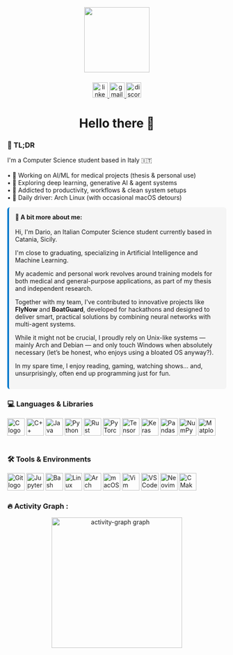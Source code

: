 <div align="center">
  <img height="150" src="https://media1.giphy.com/media/v1.Y2lkPTc5MGI3NjExN2N1aDF2dXczM3I0M21sZzM0bmZ1Z2JkZ3A5dHlhcWJqc3o4MXR0ZSZlcD12MV9pbnRlcm5hbF9naWZfYnlfaWQmY3Q9Zw/ENY5vJgJPEfG3Ym14H/giphy.gif" />
</div>

###

<div align="center">
  <a href="https://www.linkedin.com/in/dariolazzara" target="_blank">
    <img src="https://img.shields.io/static/v1?message=LinkedIn&logo=linkedin&label=&color=0077B5&logoColor=white&labelColor=&style=for-the-badge" height="35" alt="linkedin logo" />
  </a>
  <a href="mailto:lazzara.hh@gmail.com" target="_blank">
    <img src="https://img.shields.io/static/v1?message=Gmail&logo=gmail&label=&color=D14836&logoColor=white&labelColor=&style=for-the-badge" height="35" alt="gmail logo" />
  </a>
  <a href="https://discordapp.com/users/gotodi3" target="_blank">
    <img src="https://img.shields.io/static/v1?message=Discord&logo=discord&label=&color=7289DA&logoColor=white&labelColor=&style=for-the-badge" height="35" alt="discord logo" />
  </a>
</div>

###

<h1 align="center">Hello there 👋</h1>

###

<h3 align="left">🧠 TL;DR</h3>
<p align="left">
  I'm a Computer Science student based in Italy 🇮🇹<br><br>
  • 🤖 Working on AI/ML for medical projects (thesis & personal use)<br>
  • 🔬 Exploring deep learning, generative AI & agent systems<br>
  • 🧩 Addicted to productivity, workflows & clean system setups<br>
  • 🐧 Daily driver: Arch Linux (with occasional macOS detours)
</p>


<div style="border-left: 4px solid #007acc; padding: 1em; background-color: #f5f5f5; border-radius: 6px;">
  <strong>📖 A bit more about me:</strong><br><br>
  Hi, I'm Dario, an Italian Computer Science student currently based in Catania, Sicily.
  
  I'm close to graduating, specializing in Artificial Intelligence and Machine Learning.
  
  My academic and personal work revolves around training models for both medical and general-purpose applications, as part of my thesis and independent research.
  
  Together with my team, I've contributed to innovative projects like **FlyNow** and **BoatGuard**, developed for hackathons and designed to deliver smart, practical solutions by combining neural networks with multi-agent systems.
  
  While it might not be crucial, I proudly rely on Unix-like systems — mainly Arch and Debian — and only touch Windows when absolutely necessary (let’s be honest, who enjoys using a bloated OS anyway?).
  
  In my spare time, I enjoy reading, gaming, watching shows... and, unsurprisingly, often end up programming just for fun.
    
</div>


###

<h3 align="left">💻 Languages & Libraries</h3>
<div align="left">
  <img src="https://cdn.jsdelivr.net/gh/devicons/devicon/icons/c/c-original.svg" height="40" alt="C logo" />
  <img src="https://cdn.jsdelivr.net/gh/devicons/devicon/icons/cplusplus/cplusplus-original.svg" height="40" alt="C++ logo" />
  <img src="https://cdn.jsdelivr.net/gh/devicons/devicon/icons/java/java-original.svg" height="40" alt="Java logo" />
  <img src="https://cdn.jsdelivr.net/gh/devicons/devicon/icons/python/python-original.svg" height="40" alt="Python logo" />
  <img src="https://cdn.jsdelivr.net/gh/devicons/devicon/icons/rust/rust-original.svg" height="40" alt="Rust logo" />
  <img src="https://cdn.jsdelivr.net/gh/devicons/devicon/icons/pytorch/pytorch-original.svg" height="40" alt="PyTorch logo" />
  <img src="https://cdn.jsdelivr.net/gh/devicons/devicon/icons/tensorflow/tensorflow-original.svg" height="40" alt="TensorFlow logo" />
  <img src="https://cdn.jsdelivr.net/gh/devicons/devicon/icons/keras/keras-original.svg" height="40" alt="Keras logo" />
  <img src="https://cdn.jsdelivr.net/gh/devicons/devicon/icons/pandas/pandas-original.svg" height="40" alt="Pandas logo" />
  <img src="https://cdn.jsdelivr.net/gh/devicons/devicon/icons/numpy/numpy-original.svg" height="40" alt="NumPy logo" />
  <img src="https://cdn.jsdelivr.net/gh/devicons/devicon/icons/matplotlib/matplotlib-original.svg" height="40" alt="Matplotlib logo" />
</div>


<br/>


<h3 align="left">🛠 Tools & Environments</h3>
<div align="left">
  <img src="https://cdn.jsdelivr.net/gh/devicons/devicon/icons/git/git-original.svg" height="40" alt="Git logo" />
  <img src="https://cdn.jsdelivr.net/gh/devicons/devicon/icons/jupyter/jupyter-original.svg" height="40" alt="Jupyter logo" />
  <img src="https://cdn.jsdelivr.net/gh/devicons/devicon/icons/bash/bash-original.svg" height="40" alt="Bash logo" />
  <img src="https://cdn.jsdelivr.net/gh/devicons/devicon/icons/linux/linux-original.svg" height="40" alt="Linux logo" />
  <img src="https://cdn.jsdelivr.net/gh/devicons/devicon/icons/archlinux/archlinux-original.svg" height="40" alt="Arch Linux logo" />
  <img src="https://cdn.jsdelivr.net/gh/devicons/devicon/icons/apple/apple-original.svg" height="40" alt="macOS logo" />
  <img src="https://cdn.jsdelivr.net/gh/devicons/devicon/icons/vim/vim-original.svg" height="40" alt="Vim logo" />
  <img src="https://cdn.jsdelivr.net/gh/devicons/devicon/icons/vscode/vscode-original.svg" height="40" alt="VSCode logo" />
  <img src="https://cdn.jsdelivr.net/gh/devicons/devicon/icons/neovim/neovim-original.svg" height="40" alt="Neovim logo" />
  <img src="https://cdn.jsdelivr.net/gh/devicons/devicon/icons/cmake/cmake-original.svg" height="40" alt="CMake logo" />
</div>


###

<h3 align="left">🔥 Activity Graph :</h3>
<div align="center">
  <img src="https://github-readme-activity-graph.vercel.app/graph?username=Erewhon-proj&radius=16&theme=redical&area=true&order=5&hide_border=false" height="300" alt="activity-graph graph"  />
</div>

###

